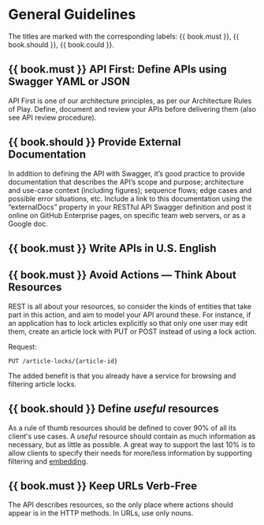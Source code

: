 # General Guidelines

The titles are marked with the corresponding labels: {{ book.must }}, {{ book.should }}, {{ book.could }}.

## {{ book.must }} API First: Define APIs using  Swagger YAML or JSON

API First is one of our architecture principles, as per our Architecture Rules of Play.
Define, document and review your APIs before delivering them (also see API review procedure).

## {{ book.should }} Provide External Documentation

In addition to defining the API with Swagger, it’s good practice to provide documentation that
describes the API’s scope and purpose; architecture and use-case context (including figures);
sequence flows; edge cases and possible error situations, etc. Include a link to this documentation
using the “externalDocs” property in your RESTful API Swagger definition and post it online on
GitHub Enterprise pages, on specific team web servers, or as a Google doc.

## {{ book.must }} Write APIs in U.S. English

## {{ book.must }} Avoid Actions — Think About Resources

REST is all about your resources, so consider the kinds of entities that take part in this action,
and aim to model your API around these. For instance, if an application has to lock articles
explicitly so that only one user may edit them, create an article lock with PUT or POST instead of
using a lock action.

Request:

    PUT /article-locks/{article-id}

The added benefit is that you already have a service for browsing and filtering article locks.

## {{ book.should }} Define *useful* resources

As a rule of thumb resources should be defined to cover 90% of all its client's use cases. A *useful* resource should
contain as much information as necessary, but as little as possible. A great way to support the last 10% is to allow
clients to specify their needs for more/less information by supporting filtering and 
[embedding](../hyper-media/Hypermedia.md#should-allow-embedding-of-complex-subresources).

## {{ book.must }} Keep URLs Verb-Free

The API describes resources, so the only place where actions should appear is in the HTTP methods.
In URLs, use only nouns.
